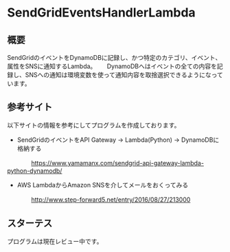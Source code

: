 # SendGridEventsHandlerLambda

## 概要

SendGridのイベントをDynamoDBに記録し、かつ特定のカテゴリ、イベント、属性をSNSに通知するLambda。　　
DynamoDBへはイベントの全ての内容を記録し、SNSへの通知は環境変数を使って通知内容を取捨選択できるようになっています。

## 参考サイト

以下サイトの情報を参考にしてプログラムを作成しております。

* SendGridのイベントをAPI Gateway -> Lambda(Python) -> DynamoDBに格納する

　　　　https://www.yamamanx.com/sendgrid-api-gateway-lambda-python-dynamodb/

* AWS LambdaからAmazon SNSを介してメールをおくってみる

　　　　http://www.step-forward5.net/entry/2016/08/27/213000

## スターテス

プログラムは現在レビュー中です。
